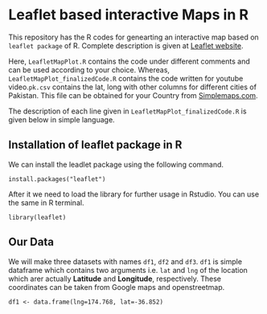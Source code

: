 # Leaflet based interactive Maps in R

This repository has the R codes for genearting an interactive map based
on `leaflet package` of R. Complete description is given at [Leaflet
website](https://rstudio.github.io/leaflet/).

Here, `LeafletMapPlot.R` contains the code under different comments and
can be used according to your choice. Whereas,
`LeafletMapPlot_finalizedCode.R` contains the code written for youtube
video.`pk.csv` contains the lat, long with other columns for different
cities of Pakistan. This file can be obtained for your Country from
[Simplemaps.com](https://simplemaps.com/data/world-cities). 

The description of each line given in `LeafletMapPlot_finalizedCode.R` is given below in simple language.  

## Installation of leaflet package in R

We can install the leadlet package using the following command.

`install.packages("leaflet")`

After it we need to load the library for further usage in Rstudio. You can use the same in R terminal. 

`library(leaflet)`

## Our Data

We will make three datasets with names `df1`, `df2` and `df3`. `df1` is simple dataframe which contains two arguments i.e. `lat` and `lng` of the location which arer actually **Latitude** and **Longitude**, respectively. These coordinates can be taken from Google maps and openstreetmap. 

```df1 <- data.frame(lng=174.768, lat=-36.852)```

